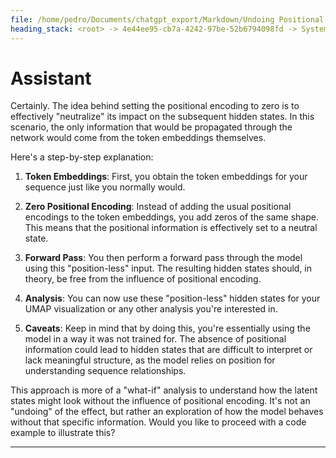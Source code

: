 ```yaml
---
file: /home/pedro/Documents/chatgpt_export/Markdown/Undoing Positional Encodings.md
heading_stack: <root> -> 4e44ee95-cb7a-4242-97be-52b6794098fd -> System -> 2984f899-ca70-4b1e-b2be-96ced8112a5e -> System -> aaa2f123-87f4-49f7-b9f0-234481819e63 -> User -> f32a251d-43c1-468d-8d74-d4e3d39545d5 -> Assistant -> aaa24e29-3f25-43e5-8bec-450e86dff908 -> User -> 777c7829-2f03-4e21-a4d2-d49947300f77 -> Assistant -> aaa2a0c1-8281-4119-936d-0786564f543e -> User -> 522d93aa-16c8-4f86-94e3-a19bb56622ee -> Assistant
---
```

# Assistant

Certainly. The idea behind setting the positional encoding to zero is to effectively "neutralize" its impact on the subsequent hidden states. In this scenario, the only information that would be propagated through the network would come from the token embeddings themselves.

Here's a step-by-step explanation:

1. **Token Embeddings**: First, you obtain the token embeddings for your sequence just like you normally would.

2. **Zero Positional Encoding**: Instead of adding the usual positional encodings to the token embeddings, you add zeros of the same shape. This means that the positional information is effectively set to a neutral state.

3. **Forward Pass**: You then perform a forward pass through the model using this "position-less" input. The resulting hidden states should, in theory, be free from the influence of positional encoding.

4. **Analysis**: You can now use these "position-less" hidden states for your UMAP visualization or any other analysis you're interested in.

5. **Caveats**: Keep in mind that by doing this, you're essentially using the model in a way it was not trained for. The absence of positional information could lead to hidden states that are difficult to interpret or lack meaningful structure, as the model relies on position for understanding sequence relationships.

This approach is more of a "what-if" analysis to understand how the latent states might look without the influence of positional encoding. It's not an "undoing" of the effect, but rather an exploration of how the model behaves without that specific information. Would you like to proceed with a code example to illustrate this?

---
